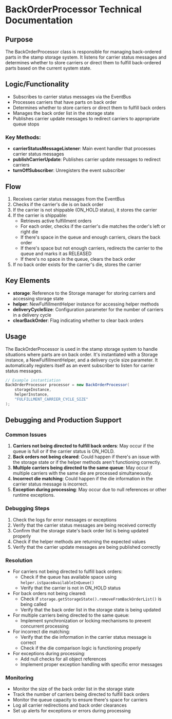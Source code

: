 # BackOrderProcessor Technical Documentation

## Purpose
The BackOrderProcessor class is responsible for managing back-ordered parts in the stamp storage system. It listens for carrier status messages and determines whether to store carriers or direct them to fulfill back-ordered parts based on the current system state.

## Logic/Functionality
- Subscribes to carrier status messages via the EventBus
- Processes carriers that have parts on back order
- Determines whether to store carriers or direct them to fulfill back orders
- Manages the back order list in the storage state
- Publishes carrier update messages to redirect carriers to appropriate queue stops

### Key Methods:
- **carrierStatusMessageListener**: Main event handler that processes carrier status messages
- **publishCarrierUpdate**: Publishes carrier update messages to redirect carriers
- **turnOffSubscriber**: Unregisters the event subscriber

## Flow
1. Receives carrier status messages from the EventBus
2. Checks if the carrier's die is on back order
3. If the carrier is not shippable (ON_HOLD status), it stores the carrier
4. If the carrier is shippable:
   - Retrieves active fulfillment orders
   - For each order, checks if the carrier's die matches the order's left or right die
   - If there's space in the queue and enough carriers, clears the back order
   - If there's space but not enough carriers, redirects the carrier to the queue and marks it as RELEASED
   - If there's no space in the queue, clears the back order
5. If no back order exists for the carrier's die, stores the carrier

## Key Elements
- **storage**: Reference to the Storage manager for storing carriers and accessing storage state
- **helper**: NewFulfillmentHelper instance for accessing helper methods
- **deliveryCycleSize**: Configuration parameter for the number of carriers in a delivery cycle
- **clearBackOrder**: Flag indicating whether to clear back orders

## Usage
The BackOrderProcessor is used in the stamp storage system to handle situations where parts are on back order. It's instantiated with a Storage instance, a NewFulfillmentHelper, and a delivery cycle size parameter. It automatically registers itself as an event subscriber to listen for carrier status messages.

```java
// Example instantiation
BackOrderProcessor processor = new BackOrderProcessor(
    storageInstance, 
    helperInstance, 
    "FULFILLMENT_CARRIER_CYCLE_SIZE"
);
```

## Debugging and Production Support

### Common Issues
1. **Carriers not being directed to fulfill back orders**: May occur if the queue is full or if the carrier status is ON_HOLD.
2. **Back orders not being cleared**: Could happen if there's an issue with the storage state or if the helper methods aren't functioning correctly.
3. **Multiple carriers being directed to the same queue**: May occur if multiple carriers with the same die are processed simultaneously.
4. **Incorrect die matching**: Could happen if the die information in the carrier status message is incorrect.
5. **Exception during processing**: May occur due to null references or other runtime exceptions.

### Debugging Steps
1. Check the logs for error messages or exceptions
2. Verify that the carrier status messages are being received correctly
3. Confirm that the storage state's back order list is being updated properly
4. Check if the helper methods are returning the expected values
5. Verify that the carrier update messages are being published correctly

### Resolution
- For carriers not being directed to fulfill back orders:
  - Check if the queue has available space using `helper.isSpaceAvailableInQueue()`
  - Verify that the carrier is not in ON_HOLD status
- For back orders not being cleared:
  - Check if `storage.getStorageState().removeFromBackOrderList()` is being called
  - Verify that the back order list in the storage state is being updated
- For multiple carriers being directed to the same queue:
  - Implement synchronization or locking mechanisms to prevent concurrent processing
- For incorrect die matching:
  - Verify that the die information in the carrier status message is correct
  - Check if the die comparison logic is functioning properly
- For exceptions during processing:
  - Add null checks for all object references
  - Implement proper exception handling with specific error messages

### Monitoring
- Monitor the size of the back order list in the storage state
- Track the number of carriers being directed to fulfill back orders
- Monitor the queue capacity to ensure there's space for carriers
- Log all carrier redirections and back order clearances
- Set up alerts for exceptions or errors during processing